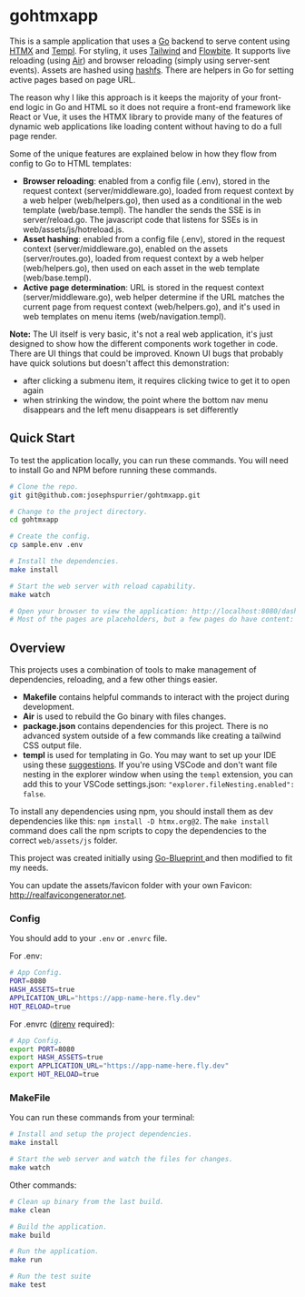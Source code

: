 # gohtmxapp

This is a sample application that uses a [Go](https://go.dev/) backend to serve content using [HTMX](https://htmx.org/) and [Templ](https://templ.guide/). For styling, it uses [Tailwind](https://tailwindcss.com/) and [Flowbite](https://flowbite.com/). It supports live reloading (using [Air](https://github.com/air-verse/air)) and browser reloading (simply using server-sent events). Assets are hashed using [hashfs](https://github.com/benbjohnson/hashfs). There are helpers in Go for setting active pages based on page URL.

The reason why I like this approach is it keeps the majority of your front-end logic in Go and HTML so it does not require a front-end framework like React or Vue, it uses the HTMX library to provide many of the features of dynamic web applications like loading content without having to do a full page render.

Some of the unique features are explained below in how they flow from config to Go to HTML templates:
- **Browser reloading**: enabled from a config file (.env), stored in the request context (server/middleware.go), loaded from request context by a web helper (web/helpers.go), then used as a conditional in the web template (web/base.templ). The handler the sends the SSE is in server/reload.go. The javascript code that listens for SSEs is in web/assets/js/hotreload.js.
- **Asset hashing**: enabled from a config file (.env), stored in the request context (server/middleware.go), enabled on the assets (server/routes.go), loaded from request context by a web helper (web/helpers.go), then used on each asset in the web template (web/base.templ).
- **Active page determination**: URL is stored in the request context (server/middleware.go), web helper determine if the URL matches the current page from request context (web/helpers.go), and it's used in web templates on menu items (web/navigation.templ).

**Note:** The UI itself is very basic, it's not a real web application, it's just designed to show how the different components work together in code. There are UI things that could be improved. Known UI bugs that probably have quick solutions but doesn't affect this demonstration:
- after clicking a submenu item, it requires clicking twice to get it to open again
- when strinking the window, the point where the bottom nav menu disappears and the left menu disappears is set differently

## Quick Start

To test the application locally, you can run these commands. You will need to install Go and NPM before running these commands.

```bash
# Clone the repo.
git git@github.com:josephspurrier/gohtmxapp.git

# Change to the project directory.
cd gohtmxapp

# Create the config.
cp sample.env .env

# Install the dependencies.
make install

# Start the web server with reload capability.
make watch

# Open your browser to view the application: http://localhost:8080/dashboard
# Most of the pages are placeholders, but a few pages do have content: Dashboard, Test Form, and Settings.
```

## Overview

This projects uses a combination of tools to make management of dependencies, reloading, and a few other things easier.

- **Makefile** contains helpful commands to interact with the project during development.
- **Air** is used to rebuild the Go binary with files changes.
- **package.json** contains dependencies for this project. There is no advanced system outside of a few commands like creating a tailwind CSS output file.
- **templ** is used for templating in Go. You may want to set up your IDE using these [suggestions](https://templ.guide/developer-tools/ide-support). If you're using VSCode and don't want file nesting in the explorer window when using the `templ` extension, you can add this to your VSCode settings.json: `"explorer.fileNesting.enabled": false`.

To install any dependencies using npm, you should install them as dev dependencies like this: `npm install -D htmx.org@2`. The `make install` command does call the npm scripts to copy the dependencies to the correct `web/assets/js` folder.

This project was created initially using [Go-Blueprint ](https://docs.go-blueprint.dev/creating-project/project-init/) and then modified to fit my needs.

You can update the assets/favicon folder with your own Favicon: http://realfavicongenerator.net.

### Config 

You should add to your `.env` or `.envrc` file.

For .env:

```bash
# App Config.
PORT=8080
HASH_ASSETS=true
APPLICATION_URL="https://app-name-here.fly.dev"
HOT_RELOAD=true
```

For .envrc ([direnv](https://direnv.net/) required):

```bash
# App Config.
export PORT=8080
export HASH_ASSETS=true
export APPLICATION_URL="https://app-name-here.fly.dev"
export HOT_RELOAD=true
```

### MakeFile

You can run these commands from your terminal:

```bash
# Install and setup the project dependencies.
make install

# Start the web server and watch the files for changes.
make watch

```

Other commands:

```bash
# Clean up binary from the last build.
make clean

# Build the application.
make build

# Run the application.
make run

# Run the test suite
make test
```